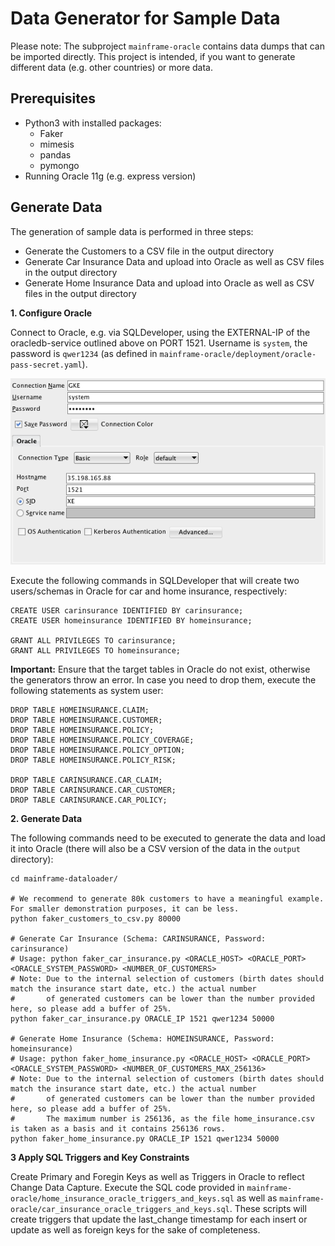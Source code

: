 # Data Generator for Sample Data

Please note: The subproject `mainframe-oracle` contains data dumps that can be imported directly. This project is intended, if you want to generate different data (e.g. other countries) or more data. 

## Prerequisites ##

* Python3 with installed packages:
  * Faker
  * mimesis 
  * pandas
  * pymongo
* Running Oracle 11g (e.g. express version)

## Generate Data ##

The generation of sample data is performed in three steps:
* Generate the Customers to a CSV file in the output directory
* Generate Car Insurance Data and upload into Oracle as well as CSV files in the output directory
* Generate Home Insurance Data and upload into Oracle as well as CSV files in the output directory

__1. Configure Oracle__

Connect to Oracle, e.g. via SQLDeveloper, using the EXTERNAL-IP of the oracledb-service outlined above on PORT 1521. Username is ```system```, the password is ```qwer1234``` (as defined in ```mainframe-oracle/deployment/oracle-pass-secret.yaml```). 

![gke-settings-oracle](doc/gke-settings-oracle.png)

Execute the following commands in SQLDeveloper that will create two users/schemas in Oracle for car and home insurance, respectively:

```
CREATE USER carinsurance IDENTIFIED BY carinsurance;
CREATE USER homeinsurance IDENTIFIED BY homeinsurance;

GRANT ALL PRIVILEGES TO carinsurance;
GRANT ALL PRIVILEGES TO homeinsurance;
```

__Important:__ Ensure that the target tables in Oracle do not exist, otherwise the generators throw an error. In case you need to drop them, execute the following statements as system user:
```
DROP TABLE HOMEINSURANCE.CLAIM;
DROP TABLE HOMEINSURANCE.CUSTOMER;
DROP TABLE HOMEINSURANCE.POLICY;
DROP TABLE HOMEINSURANCE.POLICY_COVERAGE;
DROP TABLE HOMEINSURANCE.POLICY_OPTION;
DROP TABLE HOMEINSURANCE.POLICY_RISK;

DROP TABLE CARINSURANCE.CAR_CLAIM;
DROP TABLE CARINSURANCE.CAR_CUSTOMER;
DROP TABLE CARINSURANCE.CAR_POLICY;
```

__2. Generate Data__

The following commands need to be executed to generate the data and load it into Oracle (there will also be a CSV version of the data in the ```output``` directory):
```
cd mainframe-dataloader/

# We recommend to generate 80k customers to have a meaningful example. For smaller demonstration purposes, it can be less.
python faker_customers_to_csv.py 80000

# Generate Car Insurance (Schema: CARINSURANCE, Password: carinsurance)
# Usage: python faker_car_insurance.py <ORACLE_HOST> <ORACLE_PORT> <ORACLE_SYSTEM_PASSWORD> <NUMBER_OF_CUSTOMERS>
# Note: Due to the internal selection of customers (birth dates should match the insurance start date, etc.) the actual number
#       of generated customers can be lower than the number provided here, so please add a buffer of 25%.
python faker_car_insurance.py ORACLE_IP 1521 qwer1234 50000

# Generate Home Insurance (Schema: HOMEINSURANCE, Password: homeinsurance)
# Usage: python faker_home_insurance.py <ORACLE_HOST> <ORACLE_PORT> <ORACLE_SYSTEM_PASSWORD> <NUMBER_OF_CUSTOMERS_MAX_256136>
# Note: Due to the internal selection of customers (birth dates should match the insurance start date, etc.) the actual number
#       of generated customers can be lower than the number provided here, so please add a buffer of 25%.
#       The maximum number is 256136, as the file home_insurance.csv is taken as a basis and it contains 256136 rows.
python faker_home_insurance.py ORACLE_IP 1521 qwer1234 50000
```
__3 Apply SQL Triggers and Key Constraints__

Create Primary and Foregin Keys as well as Triggers in Oracle to reflect Change Data Capture.
Execute the SQL code provided in ```mainframe-oracle/home_insurance_oracle_triggers_and_keys.sql``` as well as ```mainframe-oracle/car_insurance_oracle_triggers_and_keys.sql```. These scripts will create triggers that update the last_change timestamp for each insert or update as well as foreign keys for the sake of completeness.
